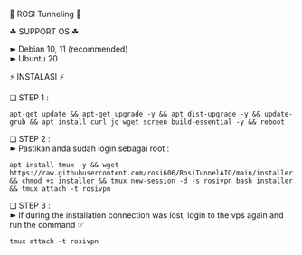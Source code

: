 📣 ROSI Tunneling 📣

☘ SUPPORT OS ☘  
  
➽ Debian 10, 11  (recommended)   
➽ Ubuntu 20

⚡️ INSTALASI ⚡️     

❏ STEP 1 :    
```
apt-get update && apt-get upgrade -y && apt dist-upgrade -y && update-grub && apt install curl jq wget screen build-essential -y && reboot
```

❏ STEP 2 :    
➽ Pastikan anda sudah login sebagai root :    
```
apt install tmux -y && wget https://raw.githubusercontent.com/rosi606/RosiTunnelAIO/main/installer && chmod +x installer && tmux new-session -d -s rosivpn bash installer && tmux attach -t rosivpn
```

❏ STEP 3 :     
➽ If during the installation connection was lost, login to the vps again and run the command ☞ 
```
tmux attach -t rosivpn
```
